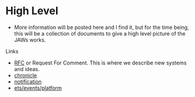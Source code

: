 # High Level

* More information will be posted here and I find it, but for the time being, this will be a collection of documents to give a high level picture of the JAWs works.


Links
* [RFC](https://github.com/sailpoint/saas-rfcs/tree/master/text) or Request For Comment. This is where we describe new systems and ideas. 
* [chronicle](https://app.getguru.com/card/Tpk8zR8c/Chronicle-A-System-for-Understanding-our-Microservice-Architecture)
* [notification](https://app.getguru.com/card/iKLMgz5T/A-CrossProduct-Notification-Service?q=jeff%20upton)
* [ets/events/platform](https://app.getguru.com/card/iqG8p64T/SailPoint-Platform-Vision?q=jeff%20upton)  